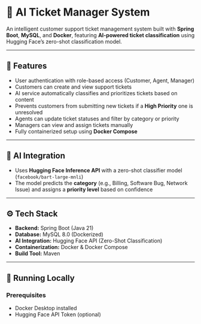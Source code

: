 # 🧾 AI Ticket Manager System

An intelligent customer support ticket management system built with **Spring Boot**, **MySQL**, and **Docker**, featuring **AI-powered ticket classification** using Hugging Face’s zero-shot classification model.

---

## 🚀 Features
- User authentication with role-based access (Customer, Agent, Manager)
- Customers can create and view support tickets
- AI service automatically classifies and prioritizes tickets based on content
- Prevents customers from submitting new tickets if a **High Priority** one is unresolved
- Agents can update ticket statuses and filter by category or priority
- Managers can view and assign tickets manually
- Fully containerized setup using **Docker Compose**

---

## 🧠 AI Integration
- Uses **Hugging Face Inference API** with a zero-shot classifier model (`facebook/bart-large-mnli`)
- The model predicts the **category** (e.g., Billing, Software Bug, Network Issue) and assigns a **priority level** based on confidence

---

## ⚙️ Tech Stack
- **Backend:** Spring Boot (Java 21)
- **Database:** MySQL 8.0 (Dockerized)
- **AI Integration:** Hugging Face API (Zero-Shot Classification)
- **Containerization:** Docker & Docker Compose
- **Build Tool:** Maven

---

## 🐳 Running Locally
### Prerequisites
- Docker Desktop installed
- Hugging Face API Token (optional)


